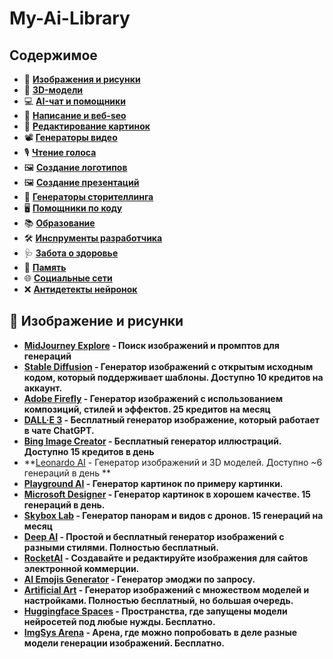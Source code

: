 # My-Ai-Library

## Содержимое

- :art: **[Изображения и рисунки](#art-изображение-и-рисунки)**
- :crystal_ball: **[3D-модели](#art-изображение-и-рисунки)**
- :computer: **[AI-чат и помощники](#computer-ai-chat--assistants)**
- :memo: **[Написание и веб-seo](#memo-writing--web-seo)**
- :camera_flash: **[Редактирование картинок](#camera_flash-image-editing)** 
- :film_projector: **[Генераторы видео](#film_projector-video-generators)** 
- :studio_microphone: **[Чтение голоса](#studio_microphone-voice-reading)**
- :framed_picture: **[Создание логотипов](#framed_picture-logo-creation)**
- :framed_picture: **[Создание презентаций](#framed_picture-logo-creation)**
- :open_book: **[Генераторы сторителлинга](#open_book-storytelling-generators)**
- :desktop_computer: **[Помощники по коду](#desktop_computer-code-assistants)**
- :books: **[Образование](#books-education)**
- :hammer_and_wrench: **[Инcnрументы разработчика](#hammer_and_wrench-developer-tools)**
- :stethoscope: **[Забота о здоровье](#stethoscope-healthcare)**
- :brain: **[Память](#brain-memory)**
- :globe_with_meridians: **[Социальные сети](#globe_with_meridians-social-networks)**
- :x: **[Антидетекты нейронок](#globe_with_meridians-social-networks)**


## :art: Изображение и рисунки
- **[MidJourney Explore](https://midjourney.com/explore) - Поиск изображений и промптов для генераций**
- **[Stable Diffusion](https://stablediffusionweb.com/) - Генератор изображений с открытым исходным кодом, который поддерживает шаблоны. Доступно 10 кредитов на аккаунт.**
- **[Adobe Firefly](https://firefly.adobe.com/) - Генератор изображений с использованием композиций, стилей и эффектов. 25 кредитов на месяц**
- **[DALL·E 3](https://openai.com/dall-e-3) - Бесплатный генератор изображение, который работает в чате ChatGPT.**
- **[Bing Image Creator](https://www.bing.com/create) - Бесплатный генератор иллюстраций. Доступно 15 кредитов в день**
- **[Leonardo AI](https://leonardo.ai/) - Генератор изображений и 3D моделей. Доступно ~6 генераций в день **
- **[Playground AI](https://playgroundai.com/) - Генератор картинок по примеру картинки.**
- **[Microsoft Designer](https://designer.microsoft.com/) - Генератор картинок в хорошем качестве. 15 генераций в день.**
- **[Skybox Lab](https://skybox.blockadelabs.com/) - Генератор панорам и видов с дронов. 15 генераций на месяц**
- **[Deep AI](https://deepai.org/machine-learning-model/text2img) - Простой и бесплатный генератор изображений с разными стилями. Полностью бесплатный.**
- **[RocketAI](https://rocketai.io/) - Создавайте и редактируйте изображения для сайтов электронной коммерции.**
- **[AI Emojis Generator](https://emojis.sh/) - Генератор эмоджи по запросу.**
- **[Artificial Art](https://artificial-art.eu/) - Генератор изображений с множеством моделей и настройками. Полностью бесплатный, но большая очередь.**
- **[Huggingface Spaces](https://huggingface.co/spaces) - Пространства, где запущены модели нейросетей под любые нужды. Бесплатно.**
- **[ImgSys Arena](https://imgsys.org/) - Арена, где можно попробовать в деле разные модели генерации изображений. Бесплатно.**
